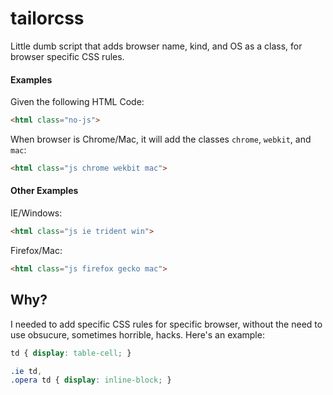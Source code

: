 tailorcss
=========

Little dumb script that adds browser name, kind, and OS as a class, for browser specific CSS rules.

#### Examples

Given the following HTML Code:
```html
<html class="no-js">
```

When browser is Chrome/Mac, it will add the classes `chrome`, `webkit`, and `mac`:
```html
<html class="js chrome wekbit mac">
```

#### Other Examples

IE/Windows:
```html
<html class="js ie trident win">
```

Firefox/Mac:
```html
<html class="js firefox gecko mac">
```

## Why?

I needed to add specific CSS rules for specific browser, without the need to 
use obsucure, sometimes horrible, hacks. Here's an example:

```css
td { display: table-cell; }

.ie td,
.opera td { display: inline-block; }
```
